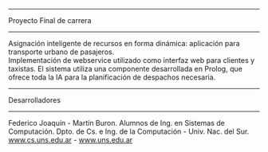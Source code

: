 **************************************
Proyecto Final de carrera
**************************************

Asignación inteligente de recursos en forma dinámica: aplicación para transporte urbano de pasajeros.<br>
Implementación de webservice utilizado como interfaz web para clientes y taxistas.
El sistema utiliza una componente desarrollada en Prolog, que ofrece toda la IA para la planificación
de despachos necesaria.

*******************
Desarrolladores
*******************

Federico Joaquín - Martín Buron.
Alumnos de Ing. en Sistemas de Computación.
Dpto. de Cs. e Ing. de la Computación - Univ. Nac. del Sur.
www.cs.uns.edu.ar - www.uns.edu.ar

